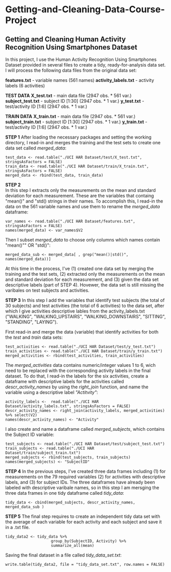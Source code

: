 # Getting-and-Cleaning-Data-Course-Project
## Getting and Cleaning Human Activity Recognition Using Smartphones Dataset 

In this project, I use the Human Activity Recognition Using Smartphones Dataset provided in several files to create a tidy, ready-for-analysis data set. I will process the following data files from the original data set:

**features.txt**  - variable names (561 names)
**activity_labels.txt** - activity labels (6 activities)

**TEST DATA**
**X_test.txt** - main data file (2947 obs. * 561 var.)
**subject_test.txt** - subject ID [1:30] (2947 obs. * 1 var.)
**y_test.txt** - test/activity ID [1:6] (2947 obs. * 1 var.)

**TRAIN DATA**
**X_train.txt** - main data file (2947 obs. * 561 var.)
**subject_train.txt** - subject ID [1:30] (2947 obs. * 1 var.)
**y_train.txt** - test/activity ID [1:6] (2947 obs. * 1 var.)


**STEP 1** 
After loading the necessary packages and setting the working directory, I read-in and merges the training and the test sets to create one data set called *merged_data*:

```{r}
test_data <- read.table("./UCI HAR Dataset/test/X_test.txt", stringsAsFactors = FALSE)
train_data <- read.table("./UCI HAR Dataset/train/X_train.txt", stringsAsFactors = FALSE)
merged_data <- rbind(test_data, train_data)
```

**STEP 2**  
In this step I extracts only the measurements on the mean and standard deviation for each measurement. These are the variables that containg "mean()" and "std() strings in their names. To accomplish this, I read-in the data on the 561 variable names and use them to rename the *merged_data* dataframe:

```{r}
var_names <- read.table("./UCI HAR Dataset/features.txt", stringsAsFactors = FALSE)
names(merged_data) <- var_names$V2

```
Then I subset *merged_data* to choose only columns which names contain "mean()"" OR "std()":

```{r}
merged_data_sub <- merged_data[ , grep("mean()|std()", names(merged_data))]
```

At this time in the process, I've (1) created one data set by merging the training and the test sets, (2) extracted only the measurements on the mean and standard deviation for each measurement, and (3) given the data set descriptive labels (part of STEP 4). Hovewer, the data set is still missing the varibales on test subjects and activities. 

**STEP 3**
In this step I add the variables that identify test subjects (the total of 30 subjects) and test activities (the total of 6 activities) to the data set, after which I give activities descriptive lables from the activity_labels.txt ("WALKING", "WALKING_UPSTAIRS", "WALKING_DOWNSTAIRS", "SITTING", "STANDING", "LAYING").

First read-in and merge the data (variable) that identify activities for both the *test* and *train* data sets:

```{r}
test_activities <- read.table("./UCI HAR Dataset/test/y_test.txt")
train_activities <- read.table("./UCI HAR Dataset/train/y_train.txt")
merged_activities <- rbind(test_activities, train_activities)
```
The *merged_activities* data contains numeric/integer values 1 to 6, wich need to be replaced with the corresponding activity labels in the final dataset. To do that, I read-in the labels for the six activities, create a dataframe with descriptive labels for the activities called *descr_activity_names* by using the *right_join* function, and name the variable using a descriptive label *"Actitvity"*:

```{r}
activity_labels <-  read.table("./UCI HAR Dataset/activity_labels.txt", stringsAsFactors = FALSE)
descr_activity_names <- right_join(activity_labels, merged_activities) %>% select(V2)
names(descr_activity_names) <- "Activity"
```

I also create and name a dataframe called *merged_subjects*, which contains the Subject ID variable:

```{r}
test_subjects <- read.table("./UCI HAR Dataset/test/subject_test.txt")
train_subjects <- read.table("./UCI HAR Dataset/train/subject_train.txt")
merged_subjects <- rbind(test_subjects, train_subjects)
names(merged_subjects) <- "SubjectID"
```

**STEP 4**
In the previous steps, I've created three data frames including (1) for measurements on the 79 required variables (2) for activities with descriptive labels, and (3) for subject IDs. The three dataframes have already been labeled with descriptive varibale names, so in this step I am mersging the three data frames in one tidy dataframe called *tidy_data*:

```{r}
tidy_data <- cbind(merged_subjects, descr_activity_names, merged_data_sub )
```

**STEP 5**
The final step requires to create an independent tidy data set with the average of each variable for each activity and each subject and save it in a .txt file.


```{r}
tidy_data2 <- tidy_data %>%
                    group_by(SubjectID, Activity) %>%
                    summarize_all(mean)
```                    


Saving the final dataset in a file called *tidy_data_set.txt*:

```{r}
write.table(tidy_data2, file = "tidy_data_set.txt", row.names = FALSE)
```























